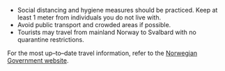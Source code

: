 - Social distancing and hygiene measures should be practiced. Keep at least 1 meter from  individuals you do not live with.
- Avoid public transport and crowded areas if possible.
- Tourists may travel from mainland Norway to Svalbard with no quarantine restrictions.

For the most up–to–date travel information, refer to the [Norwegian Government website](https://www.regjeringen.no/en/topics/koronavirus-covid-19/id2692388/).